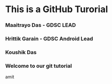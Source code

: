 # This is a GitHub Turorial


### Maaitrayo Das - GDSC LEAD
### Hrittik Garain - GDSC Android Lead
### Koushik Das 
### Welcome to our git tutorial 

amit
